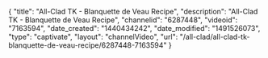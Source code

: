 {
    "title": "All-Clad TK - Blanquette de Veau Recipe",
    "description": "All-Clad TK - Blanquette de Veau Recipe",
    "channelid": "6287448",
    "videoid": "7163594",
    "date_created": "1440434242",
    "date_modified": "1491526073",
    "type": "captivate",
    "layout": "channelVideo",
    "url": "\/all-clad\/all-clad-tk-blanquette-de-veau-recipe\/6287448-7163594"
}